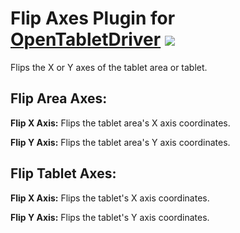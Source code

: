 # Flip Axes Plugin for [OpenTabletDriver](https://github.com/OpenTabletDriver/OpenTabletDriver) [![](https://img.shields.io/github/downloads/Kuuuube/Flip_Axes/total.svg)](https://github.com/Kuuuube/Flip_Axes/releases/latest)

Flips the X or Y axes of the tablet area or tablet.

## Flip Area Axes:

**Flip X Axis:** Flips the tablet area's X axis coordinates.

**Flip Y Axis:** Flips the tablet area's Y axis coordinates.

## Flip Tablet Axes:

**Flip X Axis:** Flips the tablet's X axis coordinates.

**Flip Y Axis:** Flips the tablet's Y axis coordinates.